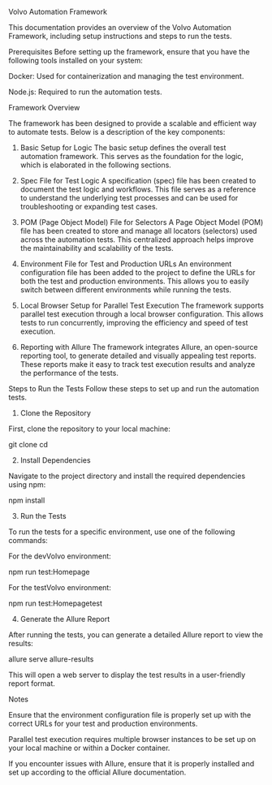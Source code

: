 Volvo Automation Framework

This documentation provides an overview of the Volvo Automation Framework, including setup instructions and steps to run the tests.

Prerequisites
Before setting up the framework, ensure that you have the following tools installed on your system:

Docker: Used for containerization and managing the test environment.

Node.js: Required to run the automation tests.

Framework Overview

The framework has been designed to provide a scalable and efficient way to automate tests. Below is a description of the key components:

1. Basic Setup for Logic
The basic setup defines the overall test automation framework. This serves as the foundation for the logic, which is elaborated in the following sections.

2. Spec File for Test Logic
A specification (spec) file has been created to document the test logic and workflows. This file serves as a reference to understand the underlying test processes and can be used for troubleshooting or expanding test cases.

3. POM (Page Object Model) File for Selectors
A Page Object Model (POM) file has been created to store and manage all locators (selectors) used across the automation tests. This centralized approach helps improve the maintainability and scalability of the tests.

4. Environment File for Test and Production URLs
An environment configuration file has been added to the project to define the URLs for both the test and production environments. This allows you to easily switch between different environments while running the tests.

5. Local Browser Setup for Parallel Test Execution
The framework supports parallel test execution through a local browser configuration. This allows tests to run concurrently, improving the efficiency and speed of test execution.

6. Reporting with Allure
The framework integrates Allure, an open-source reporting tool, to generate detailed and visually appealing test reports. These reports make it easy to track test execution results and analyze the performance of the tests.

Steps to Run the Tests
Follow these steps to set up and run the automation tests.

1. Clone the Repository
   
First, clone the repository to your local machine:

git clone <repository-url>
cd <repository-folder>

2. Install Dependencies
   
Navigate to the project directory and install the required dependencies using npm:

npm install

3. Run the Tests
   
To run the tests for a specific environment, use one of the following commands:

For the devVolvo environment:

npm run test:Homepage

For the testVolvo environment:

npm run test:Homepagetest

4. Generate the Allure Report
   
After running the tests, you can generate a detailed Allure report to view the results:

allure serve allure-results

This will open a web server to display the test results in a user-friendly report format.

Notes

Ensure that the environment configuration file is properly set up with the correct URLs for your test and production environments.

Parallel test execution requires multiple browser instances to be set up on your local machine or within a Docker container.

If you encounter issues with Allure, ensure that it is properly installed and set up according to the official Allure documentation.
